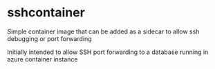 # sshcontainer

Simple container image that can be added as a sidecar to allow ssh debugging or port forwarding

Initially intended to allow SSH port forwarding to a database running in azure container instance
